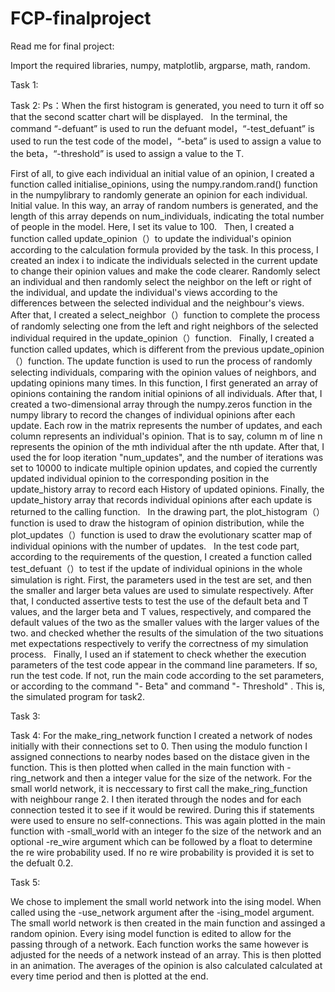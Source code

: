 # FCP-finalproject
Read me for final project:

Import the required libraries, numpy, matplotlib, argparse, math, random.

Task 1:


Task 2:
Ps：When the first histogram is generated, you need to turn it off so that the second scatter chart will be displayed.
 
In the terminal, the command “-defuant” is used to run the defuant model，“-test_defuant” is used to run the test code of the model，“-beta” is used to assign a value to the beta，“-threshold” is used to assign a value to the T.

First of all, to give each individual an initial value of an opinion, I created a function called initialise_opinions, using the numpy.random.rand() function in the numpylibrary to randomly generate an opinion for each individual. Initial value. In this way, an array of random numbers is generated, and the length of this array depends on num_individuals, indicating the total number of people in the model. Here, I set its value to 100.
 
Then, I created a function called update_opinion（）to update the individual's opinion according to the calculation formula provided by the task. In this process, I created an index i to indicate the individuals selected in the current update to change their opinion values and make the code clearer. Randomly select an individual and then randomly select the neighbor on the left or right of the individual, and update the individual's views according to the differences between the selected individual and the neighbour's views.
 
After that, I created a select_neighbor（）function to complete the process of randomly selecting one from the left and right neighbors of the selected individual required in the update_opinion（）function.
 
Finally, I created a function called updates, which is different from the previous update_opinion（）function. The update function is used to run the process of randomly selecting individuals, comparing with the opinion values of neighbors, and updating opinions many times. In this function, I first generated an array of opinions containing the random initial opinions of all individuals. After that, I created a two-dimensional array through the numpy.zeros function in the numpy library to record the changes of individual opinions after each update. Each row in the matrix represents the number of updates, and each column represents an individual's opinion. That is to say, column m of line n represents the opinion of the mth individual after the nth update. After that, I used the for loop iteration "num_updates", and the number of iterations was set to 10000 to indicate multiple opinion updates, and copied the currently updated individual opinion to the corresponding position in the update_history array to record each History of updated opinions. Finally, the update_history array that records individual opinions after each update is returned to the calling function.
 
In the drawing part, the plot_histogram（）function is used to draw the histogram of opinion distribution, while the plot_updates（）function is used to draw the evolutionary scatter map of individual opinions with the number of updates.
 
In the test code part, according to the requirements of the question, I created a function called test_defuant（）to test if the update of individual opinions in the whole simulation is right. First, the parameters used in the test are set, and then the smaller and larger beta values are used to simulate respectively. After that, I conducted assertive tests to test the use of the default beta and T values, and the larger beta and T values, respectively, and compared the default values of the two as the smaller values with the larger values of the two. and checked whether the results of the simulation of the two situations met expectations respectively to verify the correctness of my simulation process.
 
Finally, I used an if statement to check whether the execution parameters of the test code appear in the command line parameters. If so, run the test code. If not, run the main code according to the set parameters, or according to the command "- Beta" and command "- Threshold" . This is, the simulated program for task2.

Task 3:

Task 4:
For the make_ring_network function I created a network of nodes initially with their connections set to 0. Then using the modulo function I assigned connections to nearby nodes based on the distace given in the function. This is then plotted when called in the main function with -ring_network and then a integer value for the size of the network.
For the small world network, it is neccessary to first call the make_ring_function with neighbour range 2. I then iterated through the nodes and for each connection tested it to see if it would be rewired. During this if statements were used to ensure no self-connections. This was again plotted in the main function with -small_world with an integer fo the size of the network and an optional -re_wire argument which can be followed by a float to determine the re wire probability used. If no re wire probability is provided it is set to the defualt 0.2. 

Task 5:

We chose to implement the small world network into the ising model. When called using the -use_network argument after the -ising_model argument. The small world network is then created in the main function and assinged a random opinion. Every ising model function is edited to allow for the passing through of a network. Each function works the same however is adjusted for the needs of a network instead of an array. This is then plotted in an animation. The averages of the opinion is also calculated calculated at every time period and then is plotted at the end. 

